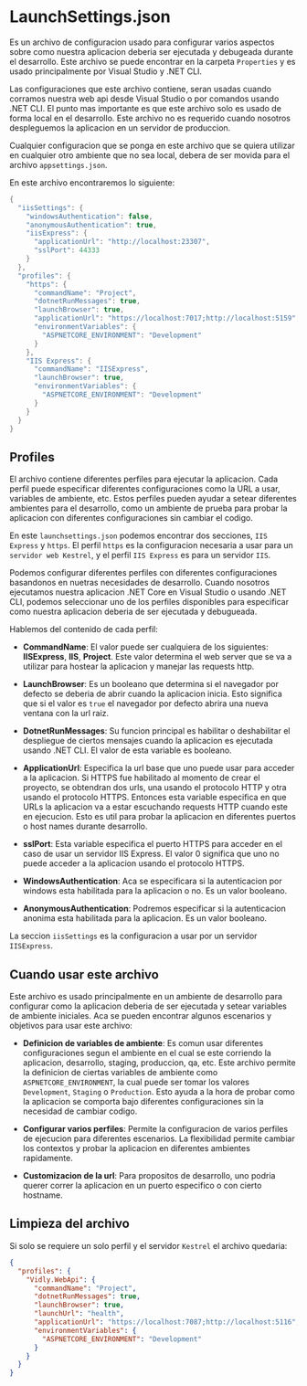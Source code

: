# LaunchSettings.json

Es un archivo de configuracion usado para configurar varios aspectos sobre como nuestra aplicacion deberia ser ejecutada y debugeada durante el desarrollo. Este archivo se puede encontrar en la carpeta `Properties` y es usado principalmente por Visual Studio y .NET CLI.

Las configuraciones que este archivo contiene, seran usadas cuando corramos nuestra web api desde Visual Studio o por comandos usando .NET CLI. El punto mas importante es que este archivo solo es usado de forma local en el desarrollo. Este archivo no es requerido cuando nosotros despleguemos la aplicacion en un servidor de produccion.

Cualquier configuracion que se ponga en este archivo que se quiera utilizar en cualquier otro ambiente que no sea local, debera de ser movida para el archivo `appsettings.json`.

En este archivo encontraremos lo siguiente:

```C#
{
  "iisSettings": {
    "windowsAuthentication": false,
    "anonymousAuthentication": true,
    "iisExpress": {
      "applicationUrl": "http://localhost:23307",
      "sslPort": 44333
    }
  },
  "profiles": {
    "https": {
      "commandName": "Project",
      "dotnetRunMessages": true,
      "launchBrowser": true,
      "applicationUrl": "https://localhost:7017;http://localhost:5159",
      "environmentVariables": {
        "ASPNETCORE_ENVIRONMENT": "Development"
      }
    },
    "IIS Express": {
      "commandName": "IISExpress",
      "launchBrowser": true,
      "environmentVariables": {
        "ASPNETCORE_ENVIRONMENT": "Development"
      }
    }
  }
}
```

## Profiles

El archivo contiene diferentes perfiles para ejecutar la aplicacion. Cada perfil puede especificar diferentes configuraciones como la URL a usar, variables de ambiente, etc. Estos perfiles pueden ayudar a setear diferentes ambientes para el desarrollo, como un ambiente de prueba para probar la aplicacion con diferentes configuraciones sin cambiar el codigo.

En este `launchsettings.json` podemos encontrar dos secciones, `IIS Express` y `https`. El perfil `https` es la configuracion necesaria a usar para un `servidor web Kestrel`, y el perfil `IIS Express` es para un servidor `IIS`.

Podemos configurar diferentes perfiles con diferentes configuraciones basandonos en nuetras necesidades de desarrollo. Cuando nosotros ejecutamos nuestra aplicacion .NET Core en Visual Studio o usando .NET CLI, podemos seleccionar uno de los perfiles disponibles para especificar como nuestra aplicacion deberia de ser ejecutada y debugueada.

Hablemos del contenido de cada perfil:

- **CommandName**: El valor puede ser cualquiera de los siguientes: **IISExpress**, **IIS**, **Project**. Este valor determina el web server que se va a utilizar para hostear la aplicacion y manejar las requests http.

- **LaunchBrowser**: Es un booleano que determina si el navegador por defecto se deberia de abrir cuando la aplicacion inicia. Esto significa que si el valor es `true` el navegador por defecto abrira una nueva ventana con la url raiz.

- **DotnetRunMessages**: Su funcion principal es habilitar o deshabilitar el despliegue de ciertos mensajes cuando la aplicacion es ejecutada usando .NET CLI. El valor de esta variable es booleano.

- **ApplicationUrl**: Especifica la url base que uno puede usar para acceder a la aplicacion. Si HTTPS fue habilitado al momento de crear el proyecto, se obtendran dos urls, una usando el protocolo HTTP y otra usando el protocolo HTTPS. Entonces esta variable especifica en que URLs la aplicacion va a estar escuchando requests HTTP cuando este en ejecucion. Esto es util para probar la aplicacion en diferentes puertos o host names durante desarrollo.

- **sslPort**: Esta variable especifica el puerto HTTPS para acceder en el caso de usar un servidor IIS Express. El valor 0 significa que uno no puede acceder a la aplicacion usando el protocolo HTTPS.

- **WindowsAuthentication**: Aca se especificara si la autenticacion por windows esta habilitada para la aplicacion o no. Es un valor booleano.

- **AnonymousAuthentication**: Podremos especificar si la autenticacion anonima esta habilitada para la aplicacion. Es un valor booleano.

La seccion `iisSettings` es la configuracion a usar por un servidor `IISExpress`.

## Cuando usar este archivo

Este archivo es usado principalmente en un ambiente de desarrollo para configurar como la aplicacion deberia de ser ejecutada y setear variables de ambiente iniciales. Aca se pueden encontrar algunos escenarios y objetivos para usar este archivo:

- **Definicion de variables de ambiente**: Es comun usar diferentes configuraciones segun el ambiente en el cual se este corriendo la aplicacion, desarrollo, staging, produccion, qa, etc. Este archivo permite la definicion de ciertas variables de ambiente como `ASPNETCORE_ENVIRONMENT`, la cual puede ser tomar los valores `Development`, `Staging` o `Production`. Esto ayuda a la hora de probar como la aplicacion se comporta bajo diferentes configuraciones sin la necesidad de cambiar codigo.

- **Configurar varios perfiles**: Permite la configuracion de varios perfiles de ejecucion para diferentes escenarios. La flexibilidad permite cambiar los contextos y probar la aplicacion en diferentes ambientes rapidamente.

- **Customizacion de la url**: Para propositos de desarrollo, uno podria querer correr la aplicacion en un puerto especifico o con cierto hostname.

## Limpieza del archivo

Si solo se requiere un solo perfil y el servidor `Kestrel` el archivo quedaria:

```JSON
{
  "profiles": {
    "Vidly.WebApi": {
      "commandName": "Project",
      "dotnetRunMessages": true,
      "launchBrowser": true,
      "launchUrl": "health",
      "applicationUrl": "https://localhost:7087;http://localhost:5116",
      "environmentVariables": {
        "ASPNETCORE_ENVIRONMENT": "Development"
      }
    }
  }
}

```
